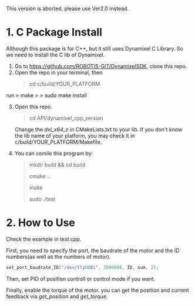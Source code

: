 This version is aborted, please use Ver2.0 instead.

# 1. C Package Install

Although this package is for C++, but it still uses Dynamixel C Library. So we need to install the C lib of Dynamixel.
1. Go to https://github.com/ROBOTIS-GIT/DynamixelSDK, clone this repo.
2. Open the repo in your terminal, then
    >cd c/build/YOUR_PLATFORM

run 
    > make
    > 
    > sudo make install
    
3. Open this repo.

   > cd API/dynamixel_cpp_version
   
   Change the *dxl_x64_c* in CMakeLists.txt to your lib. If you don't know the lib name of your platform, you may check it in c/build/YOUR_PLATFORM/Makefile.

4. You can comile this program by:

    > mkdir build && cd build
    > 
    > cmake ..
    > 
    > make
    > 
    > sudo ./test
# 2. How to Use

Check the example in *test.cpp*.

First, you need to specify the port, the baudrate of the motor and the ID numbers(as well as the numbers of motor).


```C
set_port_baudrate_ID("/dev/ttyUSB1", 3000000, ID, num, 2);
```

Then, set PID of position controll or control mode if you want.

Finally, enable the torque of the motor. you can get the position and current feedback via *get_position* and *get_torque*.
